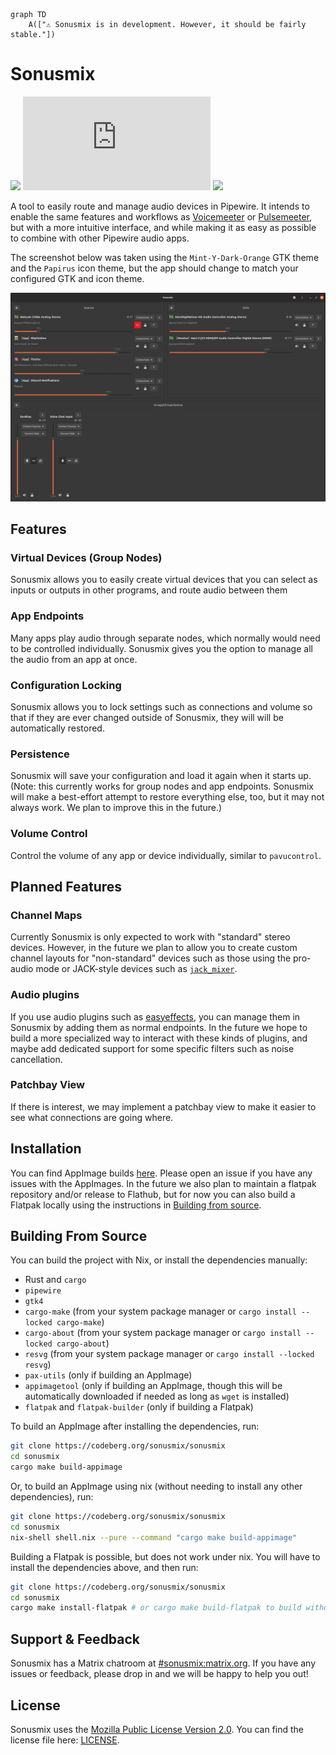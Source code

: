 ```mermaid
graph TD
    A(["⚠️ Sonusmix is in development. However, it should be fairly stable."])
```

# Sonusmix

[![](https://ci.codeberg.org/api/badges/13704/status.svg)](https://ci.codeberg.org/repos/13704) [![](https://img.shields.io/matrix/sonusmix%3Amatrix.org
)](https://matrix.to/#/#sonusmix:matrix.org) [![](https://img.shields.io/badge/mirror-GitHub-white
)](https://github.com/sonusmix/sonusmix)

A tool to easily route and manage audio devices in Pipewire. It intends to enable the same features and workflows as [Voicemeeter](https://vb-audio.com/Voicemeeter/) or [Pulsemeeter](https://github.com/theRealCarneiro/pulsemeeter), but with a more intuitive interface, and while making it as easy as possible to combine with other Pipewire audio apps.


The screenshot below was taken using the `Mint-Y-Dark-Orange` GTK theme and the `Papirus` icon theme, but the app should change to match your configured GTK and icon theme.

![Screenshot of Sonusmix](assets/readme/sonusmix2.png)

## Features

### Virtual Devices (Group Nodes)
Sonusmix allows you to easily create virtual devices that you can select as inputs or outputs in other programs, and route audio between them

### App Endpoints
Many apps play audio through separate nodes, which normally would need to be controlled individually. Sonusmix gives you the option to manage all the audio from an app at once.

### Configuration Locking
Sonusmix allows you to lock settings such as connections and volume so that if they are ever changed outside of Sonusmix, they will will be automatically restored.

### Persistence
Sonusmix will save your configuration and load it again when it starts up. (Note: this currently works for group nodes and app endpoints. Sonusmix will make a best-effort attempt to restore everything else, too, but it may not always work. We plan to improve this in the future.)

### Volume Control
Control the volume of any app or device individually, similar to `pavucontrol`.

## Planned Features

### Channel Maps
Currently Sonusmix is only expected to work with "standard" stereo devices. However, in the future we plan to allow you to create custom channel layouts for "non-standard" devices such as those using the pro-audio mode or JACK-style devices such as [`jack_mixer`](https://github.com/jack-mixer/jack_mixer).

### Audio plugins
If you use audio plugins such as [easyeffects](https://github.com/wwmm/easyeffects), you can manage them in Sonusmix by adding them as normal endpoints. In the future we hope to build a more specialized way to interact with these kinds of plugins, and maybe add dedicated support for some specific filters such as noise cancellation.

### Patchbay View
If there is interest, we may implement a patchbay view to make it easier to see what connections are going where.

## Installation
You can find AppImage builds [here](https://codeberg.org/sonusmix/sonusmix/releases). Please open an issue if you have any issues with the AppImages. In the future we also plan to maintain a flatpak repository and/or release to Flathub, but for now you can also build a Flatpak locally using the instructions in [Building from source](#building-from-source).

## Building From Source
You can build the project with Nix, or install the dependencies manually:
- Rust and `cargo`
- `pipewire`
- `gtk4`
- `cargo-make` (from your system package manager or `cargo install --locked cargo-make`)
- `cargo-about` (from your system package manager or `cargo install --locked cargo-about`)
- `resvg` (from your system package manager or `cargo install --locked resvg`)
- `pax-utils` (only if building an AppImage)
- `appimagetool` (only if building an AppImage, though this will be automatically downloaded if needed as long as `wget` is installed)
- `flatpak` and `flatpak-builder` (only if building a Flatpak)

To build an AppImage after installing the dependencies, run:
```bash
git clone https://codeberg.org/sonusmix/sonusmix
cd sonusmix
cargo make build-appimage
```

Or, to build an AppImage using nix (without needing to install any other dependencies), run:
```bash
git clone https://codeberg.org/sonusmix/sonusmix
cd sonusmix
nix-shell shell.nix --pure --command "cargo make build-appimage"
```

Building a Flatpak is possible, but does not work under nix. You will have to install the dependencies above, and then run:
```bash
git clone https://codeberg.org/sonusmix/sonusmix
cd sonusmix
cargo make install-flatpak # or cargo make build-flatpak to build without installing
```

## Support & Feedback
Sonusmix has a Matrix chatroom at [#sonusmix:matrix.org](https://matrix.to/#/#sonusmix:matrix.org). If you have any issues or feedback, please drop in and we will be happy to help you out!

## License

Sonusmix uses the [Mozilla Public License Version 2.0](https://www.tldrlegal.com/license/mozilla-public-license-2-0-mpl-2). You can find the license file here: [LICENSE](LICENSE).

